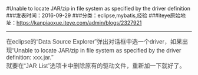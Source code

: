 #Unable to locate JAR/zip in file system as specified by the driver definition
###发表时间：2016-09-29
###分类：eclipse,mybatis,经验
###iteye原始地址：<a href="https://kanpiaoxue.iteye.com/admin/blogs/2327921" target="_blank">https://kanpiaoxue.iteye.com/admin/blogs/2327921</a>

---

<div class="iteye-blog-content-contain" style="font-size: 14px;">
 <p><span style="color: #444444; font-family: 'Microsoft YaHei', Tahoma, Helvetica, SimSun, sans-serif; font-size: 16px;">在eclipse的“Data Source Explorer”弹出对话框中选一个driver，如果出现“Unable to locate JAR/zip in file system as specified by the driver definition: xxx.jar.”</span><span class="jammer" style="font-size: 10px; color: #ffffff; font-family: 'Microsoft YaHei', Tahoma, Helvetica, SimSun, sans-serif;">3 |: |% W) b! i&amp; x0 d</span><br style="color: #444444; font-family: 'Microsoft YaHei', Tahoma, Helvetica, SimSun, sans-serif;"><span style="color: #444444; font-family: 'Microsoft YaHei', Tahoma, Helvetica, SimSun, sans-serif; font-size: 16px;">就要在“JAR List”选项卡中删除原有的驱动文件，重新加一下就好了。</span></p>
</div>